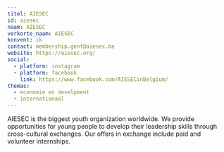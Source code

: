 ```yaml
---
titel: AIESEC
id: aiesec
naam: AIESEC
verkorte_naam: AIESEC
konvent: ik
contact: membership.gent@aiesec.be
website: https://aiesec.org/
social:
  - platform: instagram
  - platform: facebook
    link: https://www.facebook.com/AIESECinBelgium/
themas:
  - economie en develpment
  - internationaal
---
```


AIESEC is the biggest youth organization worldwide. We provide opportunities for young people to develop their leadership skills through cross-cultural exchanges. Our offers in exchange include paid and volunteer internships.
